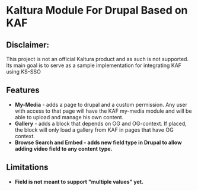 <h1>Kaltura Module For Drupal Based on KAF</h1>
<h2><strong>Disclaimer:</strong></h2>
<div>This project is not an official Kaltura product and as such is not supported.</div>
<div>Its main goal is to serve as a sample implementation for integrating KAF using KS-SSO</div>

<h2>Features</h2>
<ul>
<li><strong>My-Media</strong> - adds a page to drupal and a custom permission. Any user with access to that page will have the KAF my-media module and will be able to upload and manage his own content.</li>
<li><strong>Gallery</strong> - adds a block that depends on OG and OG-context. If placed, the block will only load a gallery from KAF in pages that have OG context.</li>
<li><strong>Browse Search and Embed</stong> - adds new field type in Drupal to allow adding video field to any content type.</li>
</ul>

<h2>Limitations</h2>
<ul>
<li>Field is not meant to support "multiple values" yet.</li>
</ul>
